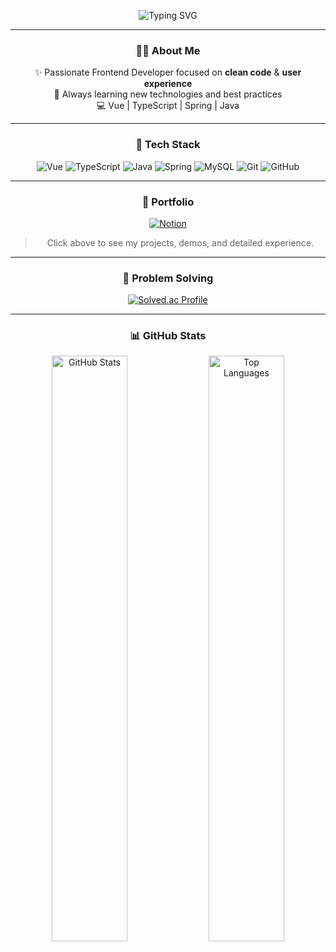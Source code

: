 <p align="center">
  <!-- Typing SVG는 color를 light/dark 모두 지원하는 URL 파라미터가 없어서 기본 연한 그레이로 둡니다 -->
  <img src="https://readme-typing-svg.demolab.com?font=Fira+Code&size=28&pause=1000&color=888888&center=true&vCenter=true&width=600&lines=Hi,+I'm+Sohee+Jung!;Frontend+Developer;Vue+%7C+Spring+%7C+TypeScript+%7C+Java;Clean+Code+%26+Great+UX" alt="Typing SVG" />
</p>

<div align="center">

---

### 👩‍💻 About Me

✨ Passionate Frontend Developer focused on **clean code** & **user experience**  
🌱 Always learning new technologies and best practices  
💻 Vue | TypeScript | Spring | Java

---

### 🔧 Tech Stack

<p>
  <img src="https://img.shields.io/badge/Vue-888888?style=for-the-badge&logo=vue.js&logoColor=3FB27F" alt="Vue" />
  <img src="https://img.shields.io/badge/TypeScript-888888?style=for-the-badge&logo=typescript&logoColor=3178C6" alt="TypeScript" />
  <img src="https://img.shields.io/badge/Java-888888?style=for-the-badge&logo=openjdk&logoColor=ED8B00" alt="Java" />
  <img src="https://img.shields.io/badge/Spring-888888?style=for-the-badge&logo=spring&logoColor=6DB33F" alt="Spring" />
  <img src="https://img.shields.io/badge/MySQL-888888?style=for-the-badge&logo=mysql&logoColor=4479A1" alt="MySQL" />
  <img src="https://img.shields.io/badge/Git-888888?style=for-the-badge&logo=git&logoColor=F05032" alt="Git" />
  <img src="https://img.shields.io/badge/GitHub-888888?style=for-the-badge&logo=github&logoColor=181717" alt="GitHub" />
</p>

---

### 🔗 Portfolio

[![Notion](https://img.shields.io/badge/🌐-My%20Portfolio-888888?style=for-the-badge&logo=notion&logoColor=000000)](https://www.notion.so/1c9b441d9b8c8085bc4efc7de9fe7471)

> Click above to see my projects, demos, and detailed experience.

---

### 🧠 Problem Solving

[![Solved.ac Profile](http://mazassumnida.wtf/api/v2/generate_badge?boj=gtsdy0204)](https://solved.ac/gtsdy0204)

---

### 📊 GitHub Stats

<p align="center">
  <img src="https://github-readme-stats.vercel.app/api?username=sh0204&show_icons=true&theme=radical&hide_border=true&count_private=true" width="49%" alt="GitHub Stats" />
  <img src="https://github-readme-stats.vercel.app/api/top-langs/?username=sh0204&layout=compact&theme=radical&hide_border=true" width="49%" alt="Top Languages" />
</p>


</div>
